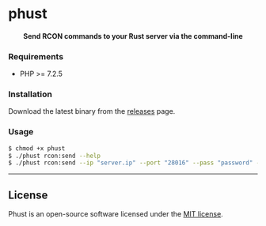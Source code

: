 <p align="center">
  <h1>phust</h1>
</p>

<h4> <center>Send RCON commands to your Rust server via the command-line</center></h4>

### Requirements
* PHP >= 7.2.5

### Installation
Download the latest binary from the [releases](https://github.com/coef/phust/releases) page.

### Usage
```sh
$ chmod +x phust
$ ./phust rcon:send --help
$ ./phust rcon:send --ip "server.ip" --port "28016" --pass "password" --command "status"
```

------

## License

Phust is an open-source software licensed under the [MIT license](https://github.com/coef/phust/blob/master/LICENSE.md).
